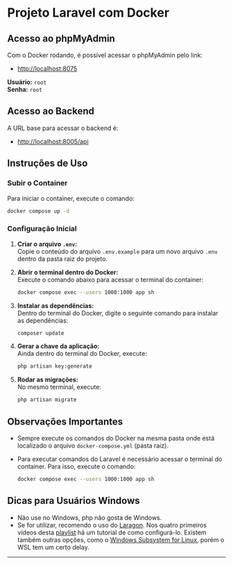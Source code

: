 # Projeto Laravel com Docker

## Acesso ao phpMyAdmin

Com o Docker rodando, é possível acessar o phpMyAdmin pelo link:

- [http://localhost:8075](http://localhost:8075)

**Usuário:** `root`  
**Senha:** `root`

## Acesso ao Backend

A URL base para acessar o backend é:

- [http://localhost:8005/api](http://localhost:8005/api)

## Instruções de Uso

### Subir o Container

Para iniciar o container, execute o comando:

```bash
docker compose up -d
```

### Configuração Inicial

1. **Criar o arquivo `.env`:**  
   Copie o conteúdo do arquivo `.env.example` para um novo arquivo `.env` dentro da pasta raiz do projeto.

2. **Abrir o terminal dentro do Docker:**  
   Execute o comando abaixo para acessar o terminal do container:
   
   ```bash
   docker compose exec --users 1000:1000 app sh
   ```
   
3. **Instalar as dependências:**  
   Dentro do terminal do Docker, digite o seguinte comando para instalar as dependências:
   
   ```bash
   composer update
   ```

4. **Gerar a chave da aplicação:**  
   Ainda dentro do terminal do Docker, execute:
   
   ```bash
   php artisan key:generate
   ```

5. **Rodar as migrações:**  
   No mesmo terminal, execute:
   
   ```bash
   php artisan migrate
   ```

## Observações Importantes

- Sempre execute os comandos do Docker na mesma pasta onde está localizado o arquivo `docker-compose.yml` (pasta raiz).
- Para executar comandos do Laravel é necessário acessar o terminal do container. Para isso, execute o comando:
  
  ```bash
  docker compose exec --users 1000:1000 app sh
  ```

## Dicas para Usuários Windows

- Não use no Windows, php não gosta de Windows.
- Se for utilizar, recomendo o uso do [Laragon](https://laragon.org/). Nos quatro primeiros vídeos desta [playlist](https://www.youtube.com/playlist?list=PLwXQLZ3FdTVH5Tb57_-ll_r0VhNz9RrXb) há um tutorial de como configurá-lo. Existem também outras opções, como o [Windows Subsystem for Linux](https://docs.microsoft.com/en-us/windows/wsl/install-win10), porém o WSL tem um certo delay.

---
